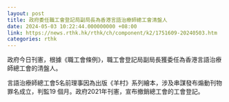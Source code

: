 ```yaml
---
layout: post
title: 政府委任職工會登記局副局長為香港言語治療師總工會清盤人
date: 2024-05-03 10:22:44.000000000 +08:00
link: https://news.rthk.hk/rthk/ch/component/k2/1751609-20240503.htm
categories: rthk
---
```


政府今日刊憲，根據《職工會條例》，職工會登記局副局長獲委任為香港言語治療師總工會的清盤人。

言語治療師總工會5名前理事因為出版《羊村》系列繪本，涉及串謀發布煽動刊物罪名成立，判監19 個月。政府2021年刊憲，宣布撤銷總工會的工會登記。
